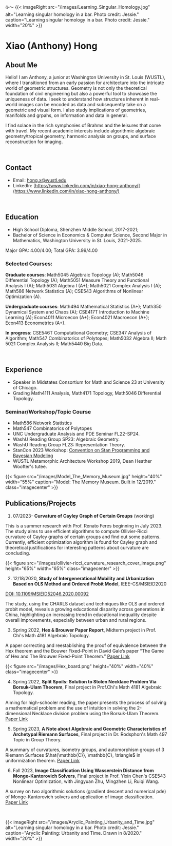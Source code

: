 
☕️～ {{< imageRight src="/images/Learning_Singular_Homology.jpg" alt="Learning singular homology in a bar. Photo credit: Jessie." caption="Learning singular homology in a bar. Photo credit: Jessie." width="20%" >}}

# Xiao (Anthony) Hong

## About Me
Hello! I am Anthony, a junior at Washington University in St. Louis (WUSTL), where I transitioned from an early passion for architecture into the intricate world of geometric structures. Geometry is not only the theoretical foundation of civil engineering but also a powerful tool to showcase the uniqueness of data. I seek to understand how structures inherent in real-world images can be encoded as data and subsequently take on a geometric and visual form. I also study implications of geometries, manifolds and grpahs, on information and data in general.

I find solace in the rich symphonies of Brahms and the leisures that come with travel. My recent academic interests include algorithmic algebraic geometry/tropical geometry, harmonic analysis on groups, and surface reconstruction for imaging.

<br>

## Contact
- Email: [hong.x@wustl.edu](mailto:hong.x@wustl.edu)
- LinkedIn: [https://www.linkedin.com/in/xiao-hong-anthony/](https://www.linkedin.com/in/xiao-hong-anthony/)

<br>

## Education
- High School Diploma, Shenzhen Middle School, 2017-2021;
- Bachelor of Science in Economics & Computer Science, Second Major in Mathematics, Washington University in St. Louis, 2021-2025.

Major GPA: 4.00/4.00; Total GPA: 3.99/4.00

### Selected Courses:
**Graduate courses**:
Math5045 Algebraic Topology (A); Math5046 Differential Topology (A); Math5051 Measure Theory and Functional Analysis I (A); Math5031 Algebra I (A+); Math5021 Complex Analysis I (A); Math586 Network Statistics (A); CSE543 Algorithms of Nonlinear Optimization (A).

**Undergraduate courses**: Math494 Mathematical Statistics (A+); Math350 Dynamical System and Chaos (A); CSE417T Introduction to Machine Learning (A); Econ4011 Microecon (A+); Econ4021 Macroecon (A+); Econ413 Econometrics (A+).

**In progress**: CSE546T Computational Geometry; CSE347 Analysis of Algorithm; Math547 Combinatorics of Polytopes; Math5032 Algebra II; Math 5021 Complex Analysis II; Math5440 Big Data.

<br>

## Experience
- Speaker in Midstates Consortium for Math and Science 23 at University of Chicago.
- Grading Math4111 Analysis, Math4171 Topology, Math5046 Differential Topology.

### Seminar/Workshop/Topic Course
- Math586 Network Statistics
- Math547 Combinatorics of Polytopes
- UNC Undergraduate Analysis and PDE Seminar FL22-SP24.
- WashU Reading Group SP23: Algebraic Geometry.
- WashU Reading Group FL23: Representation Theory.
- StanCon 2023 Workshop:
  [Convention on Stan Programming and Bayesian Modeling](https://mc-stan.org/events/stancon2023/#tutorials)
- WUSTL Metamorphic Architecture Workshop 2019, Dean Heather Woofter's tutee.

{{< figure src="/images/Model_The_Memory_Museum.jpg" height="40%" width="55%" caption="Model: The Memory Museum. Built in 12/2019." class="imagecenter" >}}

## Publications/Projects

1. 07/2023- **Curvature of Cayley Graph of Certain Groups** (working)

This is a summer research with Prof. Renato Feres beginning in July 2023. The study aims to use efficient algorithms to compute Ollivier-Ricci curvature of Cayley graphs of certain groups and find out some patterns. Currently, efficient optimization algorithm is found for Cayley graph and theoretical justifications for interesting patterns about curvature are concluding.

{{< figure src="/images/ollivier-ricci_curvature_research_cover_image.png" height="65%" width="65%" class="imagecenter" >}}

<!---------------------------- seperation line ---------------------------->

2. 12/18/2020, **Study of Intergenerational Mobility and Urbanization Based on OLS Method and Ordered Probit Model**, IEEE-CS/MSIEID2020

[DOI: 10.1109/MSIEID52046.2020.00092](https://ieeexplore.ieee.org/abstract/document/9382602)

The study, using the CHARLS dataset and techniques like OLS and ordered probit model, reveals a growing educational disparity across generations in China, highlighting an increasing trend in educational inequality despite overall improvements, especially between urban and rural regions.
<!---------------------------- seperation line ---------------------------->

3. Spring 2022, **Hex & Brouwer Paper Report**, Midterm project in Prof. Chi's Math 4181 Algebraic Topology.

A paper correcting and reestablishing the proof of equivalence between the Hex theorem and the Bouwer Fixed-Point in David Gale’s paper “The Game of Hex and The Brouwer Fixed-Point Theorem.”
[Paper Link](/pdfs/4181_Hex_and_Brouwer.pdf)

{{< figure src="/images/Hex_board.png" height="40%" width="40%" class="imagecenter" >}}
<!---------------------------- seperation line ---------------------------->

4. Spring 2022, **Split Spoils: Solution to Stolen Necklace Problem Via Borsuk-Ulam Theorem**, Final project in Prof.Chi's Math 4181 Algebraic Topology.

Aiming for high-schooler reading, the paper presents the process of solving a mathematical problem and the use of intuition in solving the 2-dimensional Necklace division problem using the Borsuk-Ulam Theorem.
[Paper Link](/pdfs/4181_Necklace_Problem.pdf)
<!---------------------------- seperation line ---------------------------->

5. Spring 2023, **A Note about Algebraic and Geometric Characteristics of Archetypal Riemann Surfaces**, Final project in Dr. Rodsphon's Math 497 Topic in Group Theory.

A summary of curvatures, isometry groups, and automorphism groups of 3 Riemann Surfaces $\hat{\mathbb{C}}, \mathbb{C}, \triangle$ in uniformization theorem.
[Paper Link](/pdfs/497_A_Note_on_Algebraic_and_Geometric_Characteristics_of_Archetypal_Riemann_Surfaces.pdf)
<!---------------------------- seperation line ---------------------------->

6. Fall 2023, **Image Classification Using Wasserstein Distance from Monge-Kantorovich Solvers**, Final project in Prof. Yixin Chen's CSE543 Nonlinear Optimization, with Jingyuan Zhu, Mingzhen Li, Ruiqi Wang.

A survey on two algorithmic solutions (gradient descent and numerical pde) of Monge-Kantorovich solvers and application of image classification.
[Paper Link](/pdfs/543_Image_Classification_Using_W_dist.pdf)

<br>

{{< imageRight src="/images/Aryclic_Painting_Urbanity_and_Time.jpg" alt="Learning singular homology in a bar. Photo credit: Jessie." caption="Aryclic Painting: Urbanity and Time. Drawn in 8/2020." width="20%" >}}

